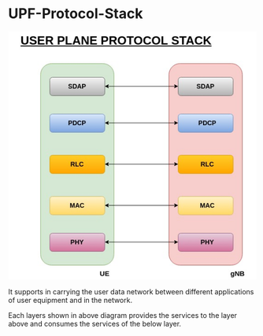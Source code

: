 # UPF-Protocol-Stack

![](/photos/upf_protocol_stack.jpg)

It supports in carrying the user data network between different applications of user equipment and in the network.

Each layers shown in above diagram provides the services to the layer above and consumes the services of the below layer.
